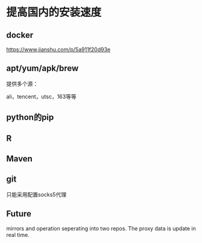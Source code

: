 # 提高国内的安装速度

## docker

https://www.jianshu.com/p/5a911f20d93e

## apt/yum/apk/brew

提供多个源：

ali，tencent，utsc，163等等

## python的pip

## R

## Maven

## git

只能采用配置socks5代理

## Future

mirrors and operation seperating into two repos.
The proxy data is update in real time.
